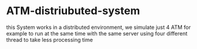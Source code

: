 # ATM-distriubuted-system
this System works in a distributed environment, we simulate just 4 ATM for example to run at the same time with the same server using four different thread to take less processing time 
